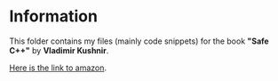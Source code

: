 # Information
This folder contains my files (mainly code snippets) for the book  **"Safe C++"** by **Vladimir Kushnir**.

[Here is the link to amazon](https://www.amazon.com/Safe-How-avoid-common-mistakes/dp/1449320937).
